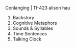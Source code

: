 Conlanging | 11-423
alison hau

1. Backstory
2. Cognitive Metaphors
3. Sounds & Syllables
4. Time Sentences
5. Talking Clock
